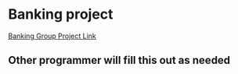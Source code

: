 # Banking project

[Banking Group Project Link](https://github.com/G2COMMANDER/Software-Engineering-Banking-Project)

## Other programmer will fill this out as needed
